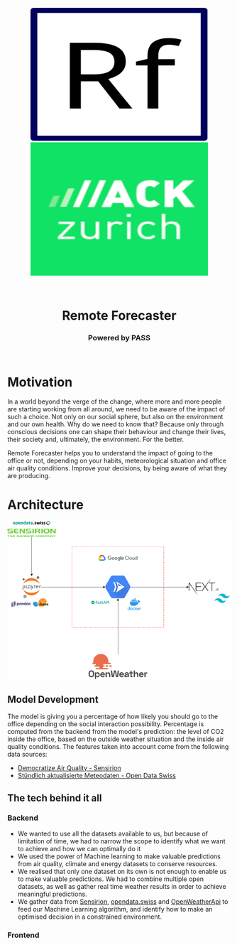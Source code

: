 <p align="center">
  <img src="./graphics/small-logo.svg" width="400" height="300" class="center">
  <img src="./graphics/hackzurich_logo.png" width="400" height="300" class="center">
</p>

<br>

<h1 align="center"> Remote Forecaster</h1>

<h3 align="center"> Powered by PASS </h3>

<br>

# Motivation
In a world beyond the verge of the change, where more and more people are starting working from all around, we need
to be aware of the impact of such a choice. Not only on our social sphere, but also on 
the environment and our own health. Why do we need to know that? Because only through conscious decisions
one can shape their behaviour and change their lives, their society and, ultimately, the environment. For the better.

Remote Forecaster helps you to understand the impact of going to the office or not, depending on your habits, 
meteorological situation and office air quality conditions. Improve your decisions, by being aware of what they are producing.

# Architecture

<p align="center">
  <img src="./graphics/hackzurich_architecture.png" class="center">
</p>

## Model Development
The model is giving you a percentage of how likely you should go to the office depending on the social interaction possibility.
Percentage is computed from the backend from the model's prediction: the level of CO2 inside the office, 
based on the outside weather situation and the inside air quality conditions.
The features taken into account come from the following data sources:
- [Democratize Air Quality - Sensirion](https://sensirion.com/career/career-news/hack-zurich/)
- [Stündlich aktualisierte Meteodaten - Open Data Swiss](https://opendata.swiss/en/dataset/stundlich-aktualisierte-meteodaten-seit-1992)


## The tech behind it all
### Backend
- We wanted to use all the datasets available to us, but because of limitation of time, we had to narrow the scope to identify what we want to achieve and how we can optimally do it
- We used the power of Machine learning to make valuable predictions from air quality, climate and energy datasets to conserve resources.
- We realised that only one dataset on its own is not enough to enable us to make valuable predictions. We had to combine multiple open datasets, as well as gather real time weather results in order to achieve meaningful predictions.
- We gather data from [Sensirion](https://sensirion.com/career/career-news/hack-zurich/), [opendata.swiss](https://opendata.swiss/) and [OpenWeatherApi](https://openweathermap.org/current) to feed our Machine Learning algorithm, and identify how to make an optimised decision in a constrained environment.



### Frontend